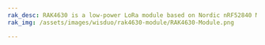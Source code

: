 ```yaml
---
rak_desc: RAK4630 is a low-power LoRa module based on Nordic nRF52840 MCU that supports Bluetooth 5.0 (Bluetooth Low Energy) and the newest SX1262 LoRa transceiver from Semtech. RAK4630 firmware is based on RUI3.
rak_img: /assets/images/wisduo/rak4630-module/RAK4630-Module.png

---
```


<rk-redirect to="/Product-Categories/WisDuo/RAK4630-Module/Overview/" />